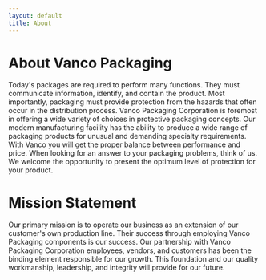 ```yaml
---
layout: default
title: About 
---
```


About Vanco Packaging
=======================
Today's packages are required to perform many functions. They must communicate information, identify, and contain the product. Most importantly, packaging must provide protection from the hazards that often occur in the distribution process. Vanco Packaging Corporation is foremost in offering a wide variety of choices in protective packaging concepts. Our modern manufacturing facility has the ability to produce a wide range of packaging products for unusual and demanding specialty requirements. With Vanco you will get the proper balance between performance and price. When looking for an answer to your packaging problems, think of us. We welcome the opportunity to present the optimum level of protection for your product.

Mission Statement
====================
Our primary mission is to operate our business as an extension of our customer's own production line. Their success through employing Vanco Packaging components is our success. Our partnership with Vanco Packaging Corporation employees, vendors, and customers has been the binding element responsible for our growth. This foundation and our quality workmanship, leadership, and integrity will provide for our future.